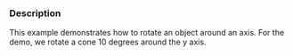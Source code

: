 ### Description
This example demonstrates how to rotate an object around an axis. For the demo, we rotate a cone 10 degrees around the y axis.
